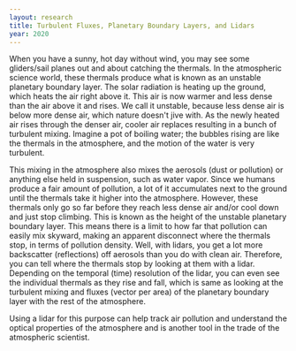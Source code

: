 ```yaml
---
layout: research
title: Turbulent Fluxes, Planetary Boundary Layers, and Lidars
year: 2020
---
```


When you have a sunny, hot day without wind, you may see some gliders/sail planes out and about catching the thermals. In the atmospheric science world, these thermals produce what is known as an unstable planetary boundary layer. The solar radiation is heating up the ground, which heats the air right above it. This air is now warmer and less dense than the air above it and rises. We call it unstable, because less dense air is below more dense air, which nature doesn't jive with. As the newly heated air rises through the denser air, cooler air replaces resulting in a bunch of turbulent mixing. Imagine a pot of boiling water; the bubbles rising are like the thermals in the atmosphere, and the motion of the water is very turbulent.

This mixing in the atmosphere also mixes the aerosols (dust or pollution) or anything else held in suspension, such as water vapor. Since we humans produce a fair amount of pollution, a lot of it accumulates next to the ground until the thermals take it higher into the atmosphere. However, these thermals only go so far before they reach less dense air and/or cool down and just stop climbing. This is known as the height of the unstable planetary boundary layer. This means there is a limit to how far that pollution can easily mix skyward, making an apparent disconnect where the thermals stop, in terms of pollution density. Well, with lidars, you get a lot more backscatter (reflections) off aerosols than you do with clean air. Therefore, you can tell where the thermals stop by looking at them with a lidar. Depending on the temporal (time) resolution of the lidar, you can even see the individual thermals as they rise and fall, which is same as looking at the turbulent mixing and fluxes (vector per area) of the planetary boundary layer with the rest of the atmosphere.

Using a lidar for this purpose can help track air pollution and understand the optical properties of the atmosphere and is another tool in the trade of the atmospheric scientist.

